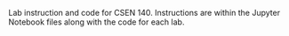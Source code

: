 Lab instruction and code for CSEN 140. Instructions are within the Jupyter Notebook files along with the code for each lab.
